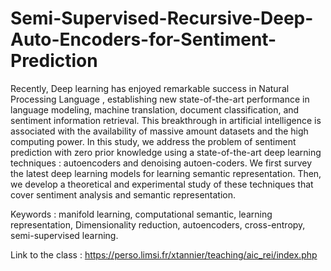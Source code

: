 # Semi-Supervised-Recursive-Deep-Auto-Encoders-for-Sentiment-Prediction

Recently, Deep learning has enjoyed remarkable success in Natural Processing Language , establishing new
state-of-the-art performance in language modeling, machine translation, document classification, and sentiment
information retrieval. This breakthrough in artificial intelligence is associated with the availability of massive
amount datasets and the high computing power. In this study, we address the problem of sentiment prediction
with zero prior knowledge using a state-of-the-art deep learning techniques : autoencoders and denoising autoen-coders. 
We first survey the latest deep learning models for learning semantic representation. Then, we develop
a theoretical and experimental study of these techniques that cover sentiment analysis and semantic representation.


Keywords : manifold learning, computational semantic, learning representation, Dimensionality reduction, autoencoders, 
cross-entropy, semi-supervised learning.

Link to the class : https://perso.limsi.fr/xtannier/teaching/aic_rei/index.php


